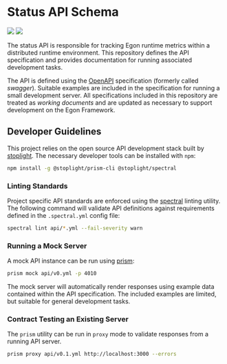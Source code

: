 # Status API Schema

[![](https://app.codacy.com/project/badge/Grade/14c1aa3bed5a43a1b92e02679db13337)](https://app.codacy.com/gh/Egon-Framework/status-api-schema/dashboard)
[![](https://github.com/Egon-Framework/status-api-schema/actions/workflows/OpenAPI.yml/badge.svg)](https://github.com/Egon-Framework/status-api-schema/actions/workflows/OpenAPI.yml)

The status API is responsible for tracking Egon runtime metrics within a distributed runtime environment. 
This repository defines the API specification and provides documentation for running associated development tasks.

The API is defined using the [OpenAPI](https://www.openapis.org/) specification (formerly called _swagger_).
Suitable examples are included in the specification for running a small development server. 
All specifications included in this repository are treated as _working documents_ and are updated as necessary to support development on the Egon Framework.

## Developer Guidelines

This project relies on the open source API development stack built by [stoplight](https://stoplight.io/).
The necessary developer tools can be installed with `npm`:

```bash
npm install -g @stoplight/prism-cli @stoplight/spectral
```

### Linting Standards

Project specific API standards are enforced using the [spectral](https://docs.stoplight.io/docs/spectral/) linting utility.
The following command will validate API definitions against requirements defined in the `.spectral.yml` config file:

```bash
spectral lint api/*.yml --fail-severity warn
```

### Running a Mock Server

A mock API instance can be run using [prism](https://docs.stoplight.io/docs/prism/):

```bash
prism mock api/v0.yml -p 4010
```

The mock server will automatically render responses using example data contained within the API specification.
The included examples are limited, but suitable for general development tasks.

### Contract Testing an Existing Server

The `prism` utility can be run in `proxy` mode to validate responses from a running API server.

```bash
prism proxy api/v0.1.yml http://localhost:3000 --errors
```
